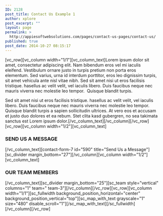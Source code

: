 ```yaml
---
ID: 2128
post_title: Contact Us Example 1
author: xplore
post_excerpt: ""
layout: page
permalink: >
  http://appiesoftwebsolutions.com/pages/contact-us-pages/contact-us/
published: true
post_date: 2014-10-27 08:15:17
---
```

[vc_row][vc_column width="1/1"][vc_column_text]Lorem ipsum dolor sit amet, consectetur adipiscing elit. Nam bibendum eros vel mi iaculis eleifend. Vestibulum ornare justo in turpis pretium non porta eros elementum. Sed varius, urna id interdum porttitor, eros leo dignissim turpis, sit amet vehicula ante nisl vitae nibh. Sed sit amet nisi ut eros facilisis tristique. hasellus ac velit velit, vel iaculis libero. Duis faucibus neque nec mauris viverra nec molestie leo tempor.  Quisque blandit turpis.

Sed sit amet nisi ut eros facilisis tristique. hasellus ac velit velit, vel iaculis libero. Duis faucibus neque nec mauris viverra nec molestie leo tempor.  Quisque blandit turpis a sapien sollicitudin ultrices. At vero eos et accusam et justo duo dolores et ea rebum. Stet clita kasd gubergren, no sea takimata sanctus est Lorem ipsum dolor.[/vc_column_text][/vc_column][/vc_row][vc_row][vc_column width="1/2"][vc_column_text]<h3>SEND US A MESSAGE</h3>[/vc_column_text][contact-form-7 id="590" title="Send Us a Message"][sc_divider margin_bottom="27"][/vc_column][vc_column width="1/2"][vc_column_text]<h3>OUR TEAM MEMBERS</h3>[/vc_column_text][sc_divider margin_bottom="25"][sc_team style="vertical" columns="1" team=" team-3"][/vc_column][/vc_row][vc_row][vc_column width="1/1"][sc_fullwidth background_position_horizontal="center" background_position_vertical="top"][sc_map_with_text grayscale="1" size="480" disable_scroll="1"][/sc_map_with_text][/sc_fullwidth][/vc_column][/vc_row]